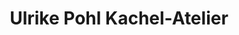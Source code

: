 ---
title: "Ulrike Pohl Kachel-Atelier"
url: /berlin/ulrike-pohl-kachel-atelier/
shop: Raumausstattung
---